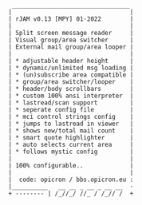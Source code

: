      _________________________________ 
    |                                 |
    | rJAM v0.13 [MPY] 01·2022        |
    |                                 |
    | Split screen message reader     |
    | Visual group/area switcher      |
    | External mail group/area looper |
    |                                 |
    | * adjustable header height      |
    | * dynamic/unlimited msg loading |
    | * (un)subscribe area compatible |
    | * group/area switcher/looper    |
    | * header/body scrollbars        |
    | * custom 100% ansi interpreter  |
    | * lastread/scan support         |
    | * seperate config file          |
    | * mci control strings config    |
    | * jumps to lastread in viewer   |
    | * shows new/total mail count    |
    | * smart quote highlighter       |
    | * auto selects current area     |
    | * follows mystic config         |
    |                                 |
    | 100% configurable..             |
    |                                 |
    |  code: opicron / bbs.opicron.eu :
    |__________   __ __ _ __ _ __ __  ·
    + -------- | /_//_/ //_ / /_// /  +
